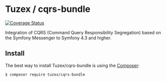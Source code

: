# Tuzex / cqrs-bundle
[![Coverage Status](https://coveralls.io/repos/github/Tuzex/cqrs-bundle/badge.svg?branch=master)](https://coveralls.io/github/Tuzex/cqrs-bundle?branch=master)

Integration of CQRS (Command Query Responsibility Segregation) based on the Symfony Messenger to Symfony 4.3 and higher.

Install
------------

The best way to install Tuzex/cqrs-bundle is using the [Composer](http://getcomposer.org/):

```sh
$ composer require tuzex/cqrs-bundle
```
